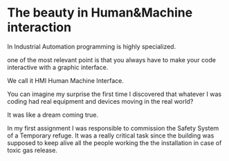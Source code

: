 # The beauty in Human&Machine interaction

In Industrial Automation programming is highly specialized.

one of the most relevant point is that you always have to make your code interactive with a graphic interface.

We call it HMI Human Machine Interface.

You can imagine my surprise the first time I discovered that whatever I was coding had real equipment and devices moving in the real world?

It was like a dream coming true.

In my first assignment I was responsible to commission the Safety System of a Temporary refuge. It was a really critical task since the building was supposed to keep alive all the people working the the installation in case of toxic gas release.